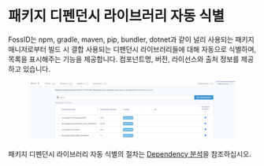 # 패키지 디펜던시 라이브러리 자동 식별

FossID는 npm, gradle, maven, pip, bundler, dotnet과 같이 널리 사용되는 패키지 매니저로부터 빌드 시 결합 사용되는 디펜던시 라이브러리들에 대해 자동으로 식별하며, 목록을 표시해주는 기능을 제공합니다. 컴포넌트명, 버전, 라이선스와 출처 정보를 제공하고 있습니다.

<figure><img src="../../.gitbook/assets/image (161).png" alt=""><figcaption></figcaption></figure>

패키지 디펜던시 라이브러리 자동 식별의 절차는 [Dependency 분석](../../project-and-scan/scan-1/dependency.md)을 참조하십시오.

